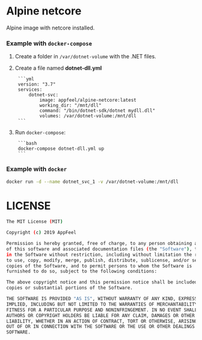 # Alpine netcore

Alpine image with netcore installed.

### Example with `docker-compose`

1. Create a folder in `/var/dotnet-volume` with the .NET files.
2. Create a file named **dotnet-dll.yml**

        ```yml
        version: "3.7"
        services:
            dotnet-svc:
                image: appfeel/alpine-netcore:latest
                working_dir: "/mnt/dll"
                command: "/bin/dotnet-sdk/dotnet mydll.dll"
                volumes: /var/dotnet-volume:/mnt/dll
        ```
3. Run `docker-compose`:

        ```bash
        docker-compose dotnet-dll.yml up
        ```

### Example with `docker`

```bash
docker run -d --name dotnet_svc_1 -v /var/dotnet-volume:/mnt/dll
```

# LICENSE

```bash
The MIT License (MIT)

Copyright (c) 2019 AppFeel

Permission is hereby granted, free of charge, to any person obtaining a copy
of this software and associated documentation files (the "Software"), to deal
in the Software without restriction, including without limitation the rights
to use, copy, modify, merge, publish, distribute, sublicense, and/or sell
copies of the Software, and to permit persons to whom the Software is
furnished to do so, subject to the following conditions:

The above copyright notice and this permission notice shall be included in all
copies or substantial portions of the Software.

THE SOFTWARE IS PROVIDED "AS IS", WITHOUT WARRANTY OF ANY KIND, EXPRESS OR
IMPLIED, INCLUDING BUT NOT LIMITED TO THE WARRANTIES OF MERCHANTABILITY,
FITNESS FOR A PARTICULAR PURPOSE AND NONINFRINGEMENT. IN NO EVENT SHALL THE
AUTHORS OR COPYRIGHT HOLDERS BE LIABLE FOR ANY CLAIM, DAMAGES OR OTHER
LIABILITY, WHETHER IN AN ACTION OF CONTRACT, TORT OR OTHERWISE, ARISING FROM,
OUT OF OR IN CONNECTION WITH THE SOFTWARE OR THE USE OR OTHER DEALINGS IN THE
SOFTWARE.
```
